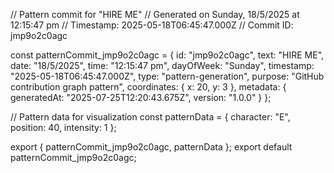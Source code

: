 // Pattern commit for "HIRE ME"
// Generated on Sunday, 18/5/2025 at 12:15:47 pm
// Timestamp: 2025-05-18T06:45:47.000Z
// Commit ID: jmp9o2c0agc

const patternCommit_jmp9o2c0agc = {
  id: "jmp9o2c0agc",
  text: "HIRE ME",
  date: "18/5/2025",
  time: "12:15:47 pm",
  dayOfWeek: "Sunday",
  timestamp: "2025-05-18T06:45:47.000Z",
  type: "pattern-generation",
  purpose: "GitHub contribution graph pattern",
  coordinates: {
    x: 20,
    y: 3
  },
  metadata: {
    generatedAt: "2025-07-25T12:20:43.675Z",
    version: "1.0.0"
  }
};

// Pattern data for visualization
const patternData = {
  character: "E",
  position: 40,
  intensity: 1
};

export { patternCommit_jmp9o2c0agc, patternData };
export default patternCommit_jmp9o2c0agc;
